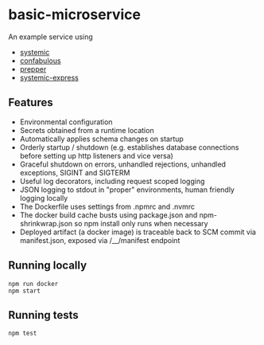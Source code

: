 # basic-microservice
An example service using

* [systemic](https://github.com/guidesmiths/systemic)
* [confabulous](https://github.com/guidesmiths/confabulous)
* [prepper](https://github.com/guidesmiths/prepper)
* [systemic-express](https://github.com/guidesmiths/systemic-express)

## Features
* Environmental configuration
* Secrets obtained from a runtime location
* Automatically applies schema changes on startup
* Orderly startup / shutdown (e.g. establishes database connections before setting up http listeners and vice versa)
* Graceful shutdown on errors, unhandled rejections, unhandled exceptions, SIGINT and SIGTERM
* Useful log decorators, including request scoped logging
* JSON logging to stdout in "proper" environments, human friendly logging locally
* The Dockerfile uses settings from .npmrc and .nvmrc
* The docker build cache busts using package.json and npm-shrinkwrap.json so npm install only runs when necessary
* Deployed artifact (a docker image) is traceable back to SCM commit via manifest.json, exposed via /__/manifest endpoint

## Running locally
```
npm run docker
npm start
```

## Running tests
```
npm test
```

